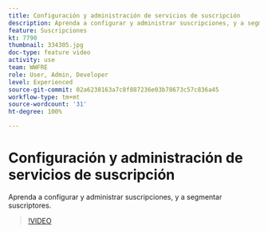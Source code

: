 ```yaml
---
title: Configuración y administración de servicios de suscripción
description: Aprenda a configurar y administrar suscripciones, y a segmentar suscriptores.
feature: Suscripciones
kt: 7790
thumbnail: 334305.jpg
doc-type: feature video
activity: use
team: WWFRE
role: User, Admin, Developer
level: Experienced
source-git-commit: 02a6238163a7c8f887236e03b78673c57c836a45
workflow-type: tm+mt
source-wordcount: '31'
ht-degree: 100%

---
```


# Configuración y administración de servicios de suscripción

Aprenda a configurar y administrar suscripciones, y a segmentar suscriptores.

>[!VIDEO](https://video.tv.adobe.com/v/334305?quality=12)
